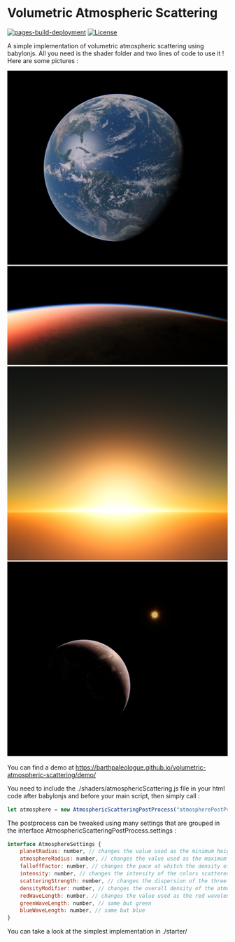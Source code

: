 # Volumetric Atmospheric Scattering

[![pages-build-deployment](https://github.com/BarthPaleologue/volumetric-atmospheric-scattering/actions/workflows/pages/pages-build-deployment/badge.svg)](https://github.com/BarthPaleologue/volumetric-atmospheric-scattering/actions/workflows/pages/pages-build-deployment)
[![License](https://img.shields.io/github/license/BarthPaleologue/volumetric-atmospheric-scattering)](./LICENSE)

 
A simple implementation of volumetric atmospheric scattering using babylonjs. All you need is the shader folder and two lines of code to use it ! Here are some pictures : 

![photo1](https://github.com/BarthPaleologue/volumetric-atmospheric-scattering/blob/main/pictures/pic1.png)
![photo2](https://github.com/BarthPaleologue/volumetric-atmospheric-scattering/blob/main/pictures/pic2.png)
![photo3](https://github.com/BarthPaleologue/volumetric-atmospheric-scattering/blob/main/pictures/pic3.png)
![photo4](https://github.com/BarthPaleologue/volumetric-atmospheric-scattering/blob/main/pictures/pic4.png)

You can find a demo at https://barthpaleologue.github.io/volumetric-atmospheric-scattering/demo/

You need to include the ./shaders/atmosphericScattering.js file in your html code after babylonjs and before your main script, then simply call :

```js
let atmosphere = new AtmosphericScatteringPostProcess("atmospherePostProcess", planetMesh, planetRadius, atmosphereRadius, pointLight, camera, scene);
```

The postprocess can be tweaked using many settings that are grouped in the interface AtmosphericScatteringPostProcess.settings : 

```js
interface AtmosphereSettings {
    planetRadius: number, // changes the value used as the minimum height of the atmosphere
    atmosphereRadius: number, // changes the value used as the maximum height of the atmosphere
    falloffFactor: number, // changes the pace at whitch the density of the atmosphere decreases
    intensity: number, // changes the intensity of the colors scattered
    scatteringStrength: number, // changes the dispersion of the three wavelengths
    densityModifier: number, // changes the overall density of the atmosphere
    redWaveLength: number, // changes the value used as the red wavelength in nanometers
    greenWaveLength: number, // same but green
    blueWaveLength: number, // same but blue
}
```

You can take a look at the simplest implementation in ./starter/
